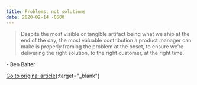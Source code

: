 ```yaml
---
title: Problems, not solutions
date: 2020-02-14 -0500
---
```


> Despite the most visible or tangible artifact being what we ship at the end of the day, the most valuable contribution a product manager can make is properly framing the problem at the onset, to ensure we’re delivering the right solution, to the right customer, at the right time.

\- Ben Balter

[Go to original article](https://ben.balter.com/2018/07/16/problems-not-solutions/){:target="_blank"}